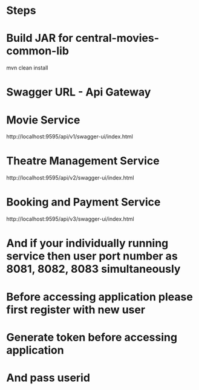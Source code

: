 # Steps
# Build JAR for central-movies-common-lib
mvn clean install

# Swagger URL - Api Gateway
# Movie Service
http://localhost:9595/api/v1/swagger-ui/index.html

# Theatre Management Service
http://localhost:9595/api/v2/swagger-ui/index.html

# Booking and Payment Service
http://localhost:9595/api/v3/swagger-ui/index.html


# And if your individually running service then user port number as 8081, 8082, 8083 simultaneously
# Before accessing application please first register with new user
# Generate token before accessing application
# And pass userid 
